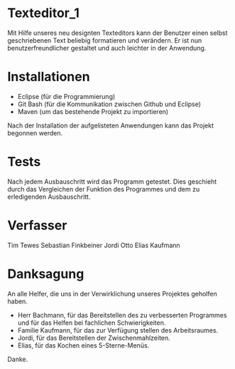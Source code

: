 # Texteditor_1

Mit Hilfe unseres neu designten Texteditors kann der Benutzer einen selbst geschriebenen Text beliebig formatieren und verändern.
Er ist nun benutzerfreundlicher gestaltet und auch leichter in der Anwendung. 

# Installationen

- Eclipse (für die Programmierung)
- Git Bash (für die Kommunikation zwischen Github und Eclipse)
- Maven (um das bestehende Projekt zu importieren)

Nach der Installation der aufgelisteten Anwendungen kann das Projekt begonnen werden. 

# Tests

Nach jedem Ausbauschritt wird das Programm getestet. Dies geschieht durch das Vergleichen der Funktion des Programmes und dem zu erledigenden Ausbauschritt.

# Verfasser

Tim Tewes
Sebastian Finkbeiner
Jordi Otto
Elias Kaufmann

# Danksagung

An alle Helfer, die uns in der Verwirklichung unseres Projektes geholfen haben. 
- Herr Bachmann, für das Bereitstellen des zu verbesserten Programmes und für das Helfen bei fachlichen Schwierigkeiten. 
- Familie Kaufmann, für das zur Verfügung stellen des Arbeitsraumes.
- Jordi, für das Bereitstellen der Zwischenmahlzeiten.
- Elias, für das Kochen eines 5-Sterne-Menüs.

Danke.
